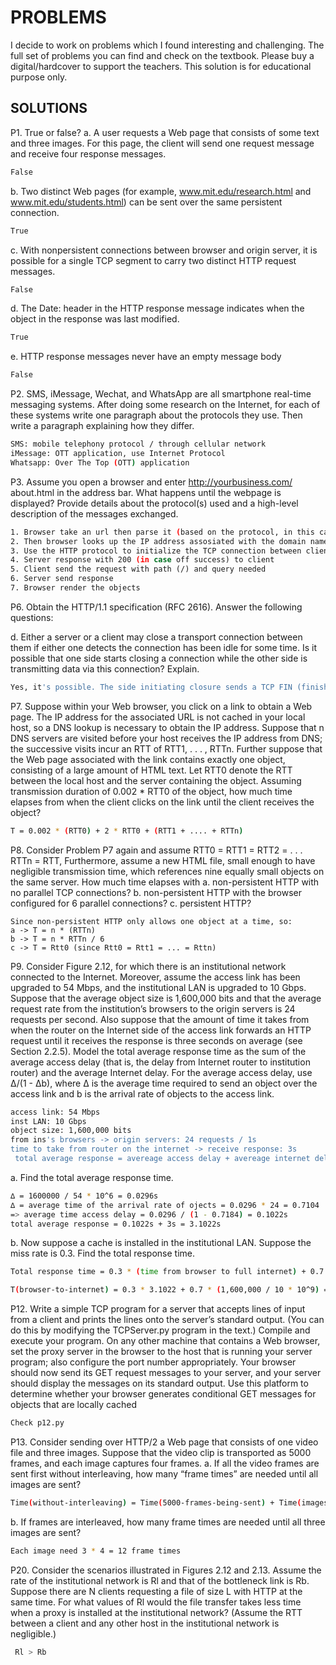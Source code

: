 # PROBLEMS
I decide to work on problems which I found interesting and challenging. The full set of problems you can find and check on the textbook. Please buy a digital/hardcover to support the teachers. This solution is for educational purpose only.

## SOLUTIONS 
P1. True or false?
a. A user requests a Web page that consists of some text and three images. For this page, the client will send one request message and receive four response messages. 
```sh
False 
```
b. Two distinct Web pages (for example, www.mit.edu/research.html and www.mit.edu/students.html) can be sent over the same persistent connection.
```sh
True 
```

c. With nonpersistent connections between browser and origin server, it is possible for a single TCP segment to carry two distinct HTTP request messages.
```sh
False 
```

d. The Date: header in the HTTP response message indicates when the object in the response was last modified.
```sh
True 
```

e. HTTP response messages never have an empty message body
```sh
False 
```

P2. SMS, iMessage, Wechat, and WhatsApp are all smartphone real-time messaging systems. After doing some research on the Internet, for each of these systems write one paragraph about the protocols they use. Then write a paragraph explaining how they differ.
```sh
SMS: mobile telephony protocol / through cellular network 
iMessage: OTT application, use Internet Protocol
Whatsapp: Over The Top (OTT) application
```

P3. Assume you open a browser and enter http://yourbusiness.com/ about.html in the address bar. What happens until the webpage is displayed? Provide details about the protocol(s) used and a high-level description of the messages exchanged.
```sh
1. Browser take an url then parse it (based on the protocol, in this case, HTTP)
2. Then browser looks up the IP address assosiated with the domain name using DNS, DNS resolves the human-readable name to an IP address e.g., 198.168.1.1 
3. Use the HTTP protocol to initialize the TCP connection between client and server 
4. Server response with 200 (in case off success) to client 
5. Client send the request with path (/) and query needed 
6. Server send response 
7. Browser render the objects 
```

P6. Obtain the HTTP/1.1 specification (RFC 2616). Answer the following
questions:

d. Either a server or a client may close a transport connection between them if either one detects the connection has been idle for some time. Is it possible that one side starts closing a connection while the other side is transmitting data via this connection? Explain.
```sh
Yes, it's possible. The side initiating closure sends a TCP FIN (finish) segment to signal the end of communication while the other side still can tranmist data until it receives the FIN segment 
```

P7. Suppose within your Web browser, you click on a link to obtain a Web page. The IP address for the associated URL is not cached in your local host, so a DNS lookup is necessary to obtain the IP address. Suppose that n DNS servers are visited before your host receives the IP address from DNS; the successive visits incur an RTT of RTT1, . . . , RTTn. Further suppose that the Web page associated with the link contains exactly one object, consisting of a large amount of HTML text. Let RTT0 denote the RTT between the local host and the server containing the object. Assuming transmission duration of 0.002 * RTT0 of the object, how much time elapses from when the client clicks on the link until the client receives the object?
```sh
T = 0.002 * (RTT0) + 2 * RTT0 + (RTT1 + .... + RTTn)
```

P8. Consider Problem P7 again and assume RTT0 = RTT1 = RTT2 = . . .
RTTn = RTT, Furthermore, assume a new HTML file, small enough to have negligible transmission time, which references nine equally small objects on the same server. How much time elapses with
a. non-persistent HTTP with no parallel TCP connections?
b. non-persistent HTTP with the browser configured for 6 parallel connections?
c. persistent HTTP?
```
Since non-persistent HTTP only allows one object at a time, so: 
a -> T = n * (RTTn)
b -> T = n * RTTn / 6 
c -> T = Rtt0 (since Rtt0 = Rtt1 = ... = Rttn)
```

P9. Consider Figure 2.12, for which there is an institutional network connected to the Internet. Moreover, assume the access link has been upgraded to 54 Mbps, and the institutional LAN is upgraded to 10 Gbps. Suppose that the average object size is 1,600,000 bits and that the average request rate from the institution’s browsers to the origin servers is 24 requests per second. Also suppose that the amount of time it takes from when the router on the Internet side of the access link forwards an HTTP request until it receives the response is three seconds on average (see Section 2.2.5). Model the total average response time as the sum of the average access delay (that is, the delay from Internet router to institution router) and the average Internet delay. For the average access delay, use ∆/(1 - ∆b), where ∆ is the average time required to send an object over the access link and b is the arrival rate of objects to the access link.
```sh
access link: 54 Mbps 
inst LAN: 10 Gbps 
object size: 1,600,000 bits 
from ins's browsers -> origin servers: 24 requests / 1s 
time to take from router on the internet -> receive response: 3s 
 total average response = avereage access delay + avereage internet delay = ∆/(1 - ∆b) + 3s
```

a. Find the total average response time.
```sh
∆ = 1600000 / 54 * 10^6 = 0.0296s 
∆ = average time of the arrival rate of ojects = 0.0296 * 24 = 0.7104 
=> average time access delay = 0.0296 / (1 - 0.7184) = 0.1022s 
total average response = 0.1022s + 3s = 3.1022s 
```
b. Now suppose a cache is installed in the institutional LAN. Suppose the miss rate is 0.3. Find the total response time.
```sh
Total response time = 0.3 * (time from browser to full internet) + 0.7 * (time from browser to cache)

T(browser-to-internet) = 0.3 * 3.1022 + 0.7 * (1,600,000 / 10 * 10^9) = 0.93066 + 0.00016 = 0.93082 ~ 0.93 
```

P12. Write a simple TCP program for a server that accepts lines of input from a client and prints the lines onto the server’s standard output. (You can do this by modifying the TCPServer.py program in the text.) Compile and execute your program. On any other machine that contains a Web browser, set the proxy server in the browser to the host that is running your server program; also configure the port number appropriately. Your browser should now send its GET request messages to your server, and your server should display the messages on its standard output. Use this platform to determine whether your browser generates conditional GET messages for objects that are locally cached
```sh
Check p12.py 
```

P13. Consider sending over HTTP/2 a Web page that consists of one video file and three images. Suppose that the video clip is transported as 5000 frames, and each image captures four frames.
a. If all the video frames are sent first without interleaving, how many “frame times” are needed until all images are sent?
```sh
Time(without-interleaving) = Time(5000-frames-being-sent) + Time(images-being-sent) = 5000 + 3 * 4 = 5012 frame times
```
b. If frames are interleaved, how many frame times are needed until all three
images are sent?
```sh
Each image need 3 * 4 = 12 frame times
```

P20. Consider the scenarios illustrated in Figures 2.12 and 2.13. Assume the rate of the institutional network is Rl and that of the bottleneck link is Rb. Suppose there are N clients requesting a file of size L with HTTP at the same time. For what values of Rl would the file transfer takes less time when a proxy is installed at the institutional network? (Assume the RTT between a client and any other host in the institutional network is negligible.)
```sh
 Rl > Rb
```

